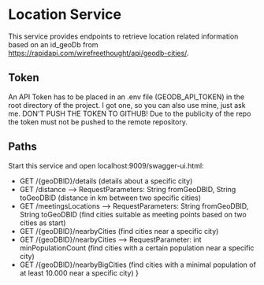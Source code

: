 # Location Service
This service provides endpoints to retrieve location related information based on an id_geoDb from https://rapidapi.com/wirefreethought/api/geodb-cities/.

## Token
An API Token has to be placed in an .env file (GEODB_API_TOKEN) in the root directory of the project.
I got one, so you can also use mine, just ask me.
DON'T PUSH THE TOKEN TO GITHUB! Due to the publicity of the repo the token must not be pushed to the remote repository.

## Paths
Start this service and open localhost:9009/swagger-ui.html:

* GET /{geoDBID}/details (details about a specific city)
* GET /distance --> RequestParameters: String fromGeoDBID, String toGeoDBID (distance in km between two specific cities)
* GET /meetingsLocations --> RequestParameters: String fromGeoDBID, String toGeoDBID (find cities suitable as meeting points based on two cities as start)
* GET /{geoDBID}/nearbyCities (find cities near a specific city)
* GET /{geoDBID}/nearbyCities --> RequestParameter: int minPopulationCount (find cities with a certain population near a specific city)
* GET /{geoDBID}/nearbyBigCities (find cities with a minimal population of at least 10.000 near a specific city)
}
